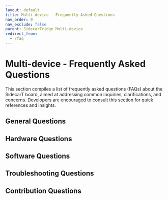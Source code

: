 ```yaml
---
layout: default
title: Multi-device - Frequently Asked Questions
nav_order: 9
nav_exclude: false
parent: SidecarTridge Multi-device
redirect_from:
  - /faq
---
```


# Multi-device - Frequently Asked Questions
This section compiles a list of frequently asked questions (FAQs) about the SidecarT board, aimed at addressing common inquiries, clarifications, and concerns. Developers are encouraged to consult this section for quick references and insights.

## General Questions

## Hardware Questions

## Software Questions

## Troubleshooting Questions

## Contribution Questions
